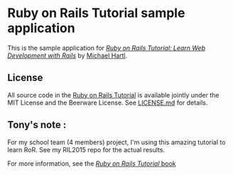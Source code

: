 # Ruby on Rails Tutorial sample application

This is the sample application for
[*Ruby on Rails Tutorial:
Learn Web Development with Rails*](http://www.railstutorial.org/)
by [Michael Hartl](http://www.michaelhartl.com/).

## License

All source code in the [Ruby on Rails Tutorial](http://railstutorial.org/)
is available jointly under the MIT License and the Beerware License. See
[LICENSE.md](LICENSE.md) for details.

## Tony's note :

For my school team (4 members) project, I'm using this amazing tutorial to learn RoR.
See my RIL2015 repo for the actual results.



For more information, see the
[*Ruby on Rails Tutorial* book](http://www.railstutorial.org/book)
